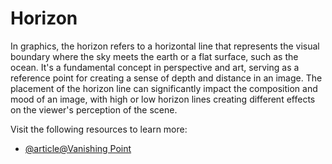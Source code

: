 # Horizon

In graphics, the horizon refers to a horizontal line that represents the visual boundary where the sky meets the earth or a flat surface, such as the ocean. It's a fundamental concept in perspective and art, serving as a reference point for creating a sense of depth and distance in an image. The placement of the horizon line can significantly impact the composition and mood of an image, with high or low horizon lines creating different effects on the viewer's perception of the scene.

Visit the following resources to learn more:

- [@article@Vanishing Point](https://en.wikipedia.org/wiki/Vanishing_point)
